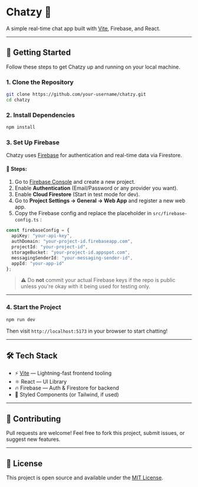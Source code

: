# Chatzy 💬

A simple real-time chat app built with [Vite](https://vitejs.dev), Firebase, and React.

---

## 🚀 Getting Started

Follow these steps to get Chatzy up and running on your local machine.

### 1. Clone the Repository

```bash
git clone https://github.com/your-username/chatzy.git
cd chatzy
```

### 2. Install Dependencies

```bash
npm install
```

### 3. Set Up Firebase

Chatzy uses [Firebase](https://firebase.google.com/) for authentication and real-time data via Firestore.

#### 🔧 Steps:

1. Go to [Firebase Console](https://console.firebase.google.com/) and create a new project.
2. Enable **Authentication** (Email/Password or any provider you want).
3. Enable **Cloud Firestore** (Start in test mode for dev).
4. Go to **Project Settings → General → Web App** and register a new web app.
5. Copy the Firebase config and replace the placeholder in `src/firebase-config.ts` :

```ts
const firebaseConfig = {
  apiKey: "your-api-key",
  authDomain: "your-project-id.firebaseapp.com",
  projectId: "your-project-id",
  storageBucket: "your-project-id.appspot.com",
  messagingSenderId: "your-messaging-sender-id",
  appId: "your-app-id"
};
```

> ⚠️ Do **not** commit your actual Firebase keys if the repo is public unless you're okay with it being used for testing only.

---

### 4. Start the Project

```bash
npm run dev
```

Then visit `http://localhost:5173` in your browser to start chatting!

---

## 🛠 Tech Stack

- ⚡️ [Vite](https://vitejs.dev) — Lightning-fast frontend tooling
- ⚛️ React — UI Library
- 🔥 Firebase — Auth & Firestore for backend
- 💅 Styled Components (or Tailwind, if used)

---

## 🤝 Contributing

Pull requests are welcome! Feel free to fork this project, submit issues, or suggest new features.

---

## 📄 License

This project is open source and available under the [MIT License](LICENSE).
